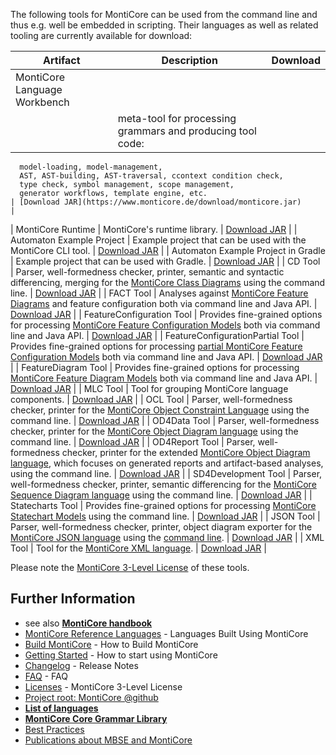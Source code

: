 <!-- (c) https://github.com/MontiCore/monticore -->

The following tools for MontiCore can be used from the command line and thus e.g. well be embedded in scripting. Their languages as well as related tooling are currently available for download:

<!-- Optimize table display -->
<style>
.md-typeset table:not([class]) {
  font-size:.75rem;
  box-sizing:content-box;
}
.md-typeset table:not([class]) th {
  padding:.3em .7em;
}
.md-typeset table:not([class]) td {
  padding:.3em .7em;
}
</style>

| Artifact                            | Description                                                                                                                                                                                                                                                               | Download                                                                            |
| ----------------------------------- | --------------------------------------------------------------------------------------------------------------------------------------------------------------------------------------------------------------------------------------------------------------------------| :---------------------------------------------------------------------------------: |
| MontiCore Language Workbench        
    | meta-tool for processing grammars and producing tool code: 
      model-loading, model-management,
      AST, AST-building, AST-traversal, ccontext condition check,
      type check, symbol management, scope management,
      generator workflows, template engine, etc.
    | [Download JAR](https://www.monticore.de/download/monticore.jar)
    |
| MontiCore Runtime                   | MontiCore's runtime library.                                                                                                                                                                                                                                              | [Download JAR](https://www.monticore.de/download/monticore-rt.jar)                  |
| Automaton Example Project           | Example project that can be used with the MontiCore CLI tool.                                                                                                                                                                                                             | [Download JAR](https://www.monticore.de/download/aut.tar.gz)                        |
| Automaton Example Project in Gradle | Example project that can be used with Gradle.                                                                                                                                                                                                                             | [Download JAR](https://www.monticore.de/download/Automaton.zip)                     |
| CD Tool                             | Parser, well-formedness checker, printer, semantic and syntactic differencing, merging for the [MontiCore Class Diagrams](https://github.com/MontiCore/cd4analysis#readme) using the command line.                                                                        | [Download JAR](https://www.monticore.de/download/MCCD.jar)                          |
| FACT Tool                           | Analyses against [MontiCore Feature Diagrams](https://github.com/MontiCore/feature-diagram#readme) and feature configuration both via command line and Java API.                                                                                                          | [Download JAR](https://www.monticore.de/download/MCFACT.jar)                        |
| FeatureConfiguration Tool           | Provides fine-grained options for processing [MontiCore Feature Configuration Models](https://github.com/MontiCore/feature-diagram#readme) both via command line and Java API.                                                                                            | [Download JAR](https://www.monticore.de/download/MCFeatureConfiguration.jar)        |
| FeatureConfigurationPartial Tool    | Provides fine-grained options for processing [partial MontiCore Feature Configuration Models](https://github.com/MontiCore/feature-diagram#readme) both via command line and Java API.                                                                                    | [Download JAR](https://www.monticore.de/download/MCFeatureConfigurationPartial.jar) |
| FeatureDiagram Tool                 | Provides fine-grained options for processing [MontiCore Feature Diagram Models](https://github.com/MontiCore/feature-diagram#readme) both via command line and Java API.                                                                                                  | [Download JAR](https://www.monticore.de/download/MCFeatureDiagram.jar)              |
| MLC Tool                            | Tool for grouping MontiCore language components.                                                                                                                                                                                                                          | [Download JAR](https://www.monticore.de/download/MCMLC.jar)                         |
| OCL Tool                            | Parser, well-formedness checker, printer for the [MontiCore Object Constraint Language](https://github.com/MontiCore/ocl#readme) using the command line.                                                                                                                  | [Download JAR](https://www.monticore.de/download/MCOCL.jar)                         |
| OD4Data Tool                        | Parser, well-formedness checker, printer for the [MontiCore Object Diagram language](https://github.com/MontiCore/object-diagram#readme) using the command line.                                                                                                          | [Download JAR](https://www.monticore.de/download/MCOD4Data.jar)                     |
| OD4Report Tool                      | Parser, well-formedness checker, printer for the extended [MontiCore Object Diagram language](https://github.com/MontiCore/object-diagram#readme), which focuses on generated reports and artifact-based analyses, using the command line.                                | [Download JAR](https://www.monticore.de/download/MCOD4Report.jar)                   |
| SD4Development Tool                 | Parser, well-formedness checker, printer, semantic differencing for the [MontiCore Sequence Diagram language](https://github.com/MontiCore/sequence-diagram#readme) using the command line.                                                                               | [Download JAR](https://www.monticore.de/download/MCSD4Development.jar)              |
| Statecharts Tool                    | Provides fine-grained options for processing [MontiCore Statechart Models](https://github.com/MontiCore/statecharts#readme) using the command line.                                                                                                                       | [Download JAR](https://www.monticore.de/download/MCStatecharts.jar)                 |
| JSON Tool                           | Parser, well-formedness checker, printer, object diagram exporter for the [MontiCore JSON language](https://github.com/MontiCore/json#readme) using the [command line](https://github.com/MontiCore/json/blob/develop/src/main/grammars/de/monticore/lang/json.md#usage). | [Download JAR](https://www.monticore.de/download/MCJSON.jar)                        |
| XML Tool                            | Tool for the [MontiCore XML language](https://github.com/MontiCore/xml#readme).                                                                                                                                                                                           | [Download JAR](https://www.monticore.de/download/MCXML.jar)                         |

Please note the [MontiCore 3-Level License](../00.org/Licenses/LICENSE-MONTICORE-3-LEVEL.md) of these tools.

## Further Information

* see also [**MontiCore handbook**](https://www.monticore.de/handbook.pdf)
* [MontiCore Reference Languages](https://monticore.github.io/monticore/docs/DevelopedLanguages/) - Languages Built Using MontiCore
* [Build MontiCore](https://monticore.github.io/monticore/docs/BuildMontiCore/) - How to Build MontiCore
* [Getting Started](https://monticore.github.io/monticore/docs/GettingStarted/) - How to start using MontiCore
* [Changelog](../00.org/Explanations/CHANGELOG.md) - Release Notes
* [FAQ](../00.org/Explanations/FAQ.md) - FAQ 
* [Licenses](../00.org/Licenses/LICENSE-MONTICORE-3-LEVEL.md) - MontiCore 3-Level License
* [Project root: MontiCore @github](https://github.com/MontiCore/monticore)
* [**List of languages**](https://monticore.github.io/monticore/docs/Languages/)
* [**MontiCore Core Grammar Library**](https://github.com/MontiCore/monticore/blob/opendev/monticore-grammar/src/main/grammars/de/monticore/Grammars.md)
* [Best Practices](https://monticore.github.io/monticore/docs/BestPractices/)
* [Publications about MBSE and MontiCore](https://www.se-rwth.de/publications/)
